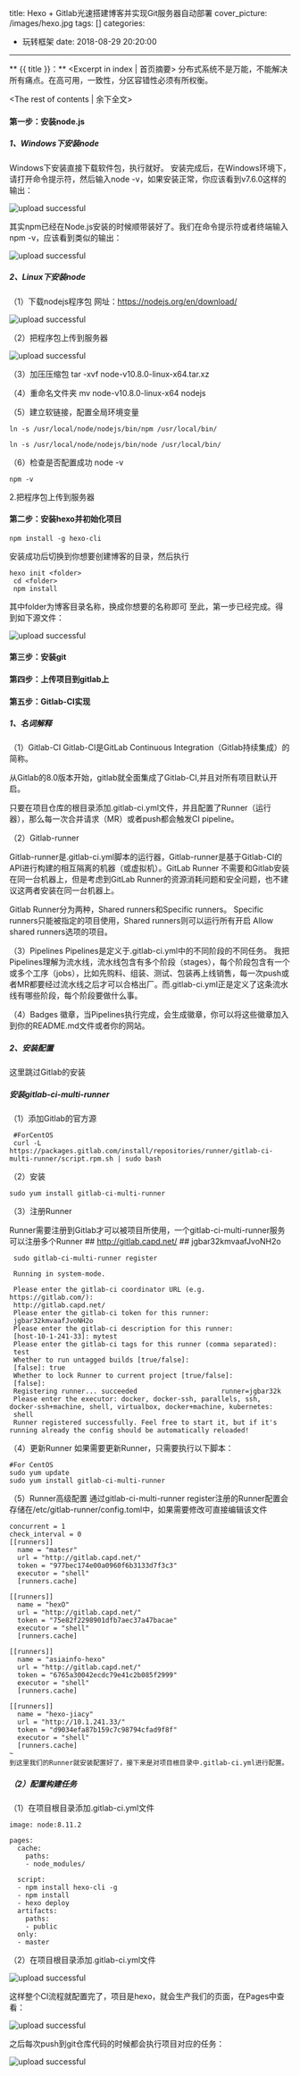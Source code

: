 title: Hexo + Gitlab光速搭建博客并实现Git服务器自动部署
cover_picture: /images/hexo.jpg
tags: []
categories:
  - 玩转框架
date: 2018-08-29 20:20:00
---
** {{ title }}：** <Excerpt in index | 首页摘要>
分布式系统不是万能，不能解决所有痛点。在高可用，一致性，分区容错性必须有所权衡。
<!-- more -->
<The rest of contents | 余下全文>

#### 第一步：安装node.js
##### 1、Windows下安装node
   Windows下安装直接下载软件包，执行就好。
   安装完成后，在Windows环境下，请打开命令提示符，然后输入node -v，如果安装正常，你应该看到v7.6.0这样的输出：
   
![upload successful](\images\hexo\pasted-1.png)

其实npm已经在Node.js安装的时候顺带装好了。我们在命令提示符或者终端输入npm -v，应该看到类似的输出：

![upload successful](\images\hexo\pasted-2.png)

##### 2、Linux下安装node
（1）下载nodejs程序包
网址：https://nodejs.org/en/download/

![upload successful](\images\hexo\pasted-3.png)

 （2）把程序包上传到服务器

![upload successful](\images\hexo\pasted-4.png)

（3）加压压缩包
	tar -xvf node-v10.8.0-linux-x64.tar.xz

（4）重命名文件夹
	mv node-v10.8.0-linux-x64 nodejs
    
 （5）建立软链接，配置全局环境变量

	ln -s /usr/local/node/nodejs/bin/npm /usr/local/bin/

	ln -s /usr/local/node/nodejs/bin/node /usr/local/bin/

 （6）检查是否配置成功
	node -v

	npm -v

2.把程序包上传到服务器

#### 第二步：安装hexo并初始化项目

    npm install -g hexo-cli

  安装成功后切换到你想要创建博客的目录，然后执行

    hexo init <folder>
     cd <folder>
     npm install
  其中folder为博客目录名称，换成你想要的名称即可
  至此，第一步已经完成。得到如下源文件：
  
![upload successful](\images\hexo\pasted-0.png)

#### 第三步：安装git

#### 第四步：上传项目到gitlab上

#### 第五步：Gitlab-CI实现
 ##### 1、名词解释
  （1）Gitlab-CI
 Gitlab-CI是GitLab Continuous Integration（Gitlab持续集成）的简称。
 
 从Gitlab的8.0版本开始，gitlab就全面集成了Gitlab-CI,并且对所有项目默认开启。
 
 只要在项目仓库的根目录添加.gitlab-ci.yml文件，并且配置了Runner（运行器），那么每一次合并请求（MR）或者push都会触发CI pipeline。
 
  （2）Gitlab-runner
   
   Gitlab-runner是.gitlab-ci.yml脚本的运行器，Gitlab-runner是基于Gitlab-CI的API进行构建的相互隔离的机器（或虚拟机）。GitLab Runner 不需要和Gitlab安装在同一台机器上，但是考虑到GitLab Runner的资源消耗问题和安全问题，也不建议这两者安装在同一台机器上。

Gitlab Runner分为两种，Shared runners和Specific runners。
Specific runners只能被指定的项目使用，Shared runners则可以运行所有开启 Allow shared runners选项的项目。

（3）Pipelines
Pipelines是定义于.gitlab-ci.yml中的不同阶段的不同任务。
我把Pipelines理解为流水线，流水线包含有多个阶段（stages），每个阶段包含有一个或多个工序（jobs），比如先购料、组装、测试、包装再上线销售，每一次push或者MR都要经过流水线之后才可以合格出厂。而.gitlab-ci.yml正是定义了这条流水线有哪些阶段，每个阶段要做什么事。

（4）Badges
徽章，当Pipelines执行完成，会生成徽章，你可以将这些徽章加入到你的README.md文件或者你的网站。

 ##### 2、安装配置
 这里跳过Gitlab的安装
 
 ##### 安装gitlab-ci-multi-runner
 （1）添加Gitlab的官方源
 
     #ForCentOS
     curl -L https://packages.gitlab.com/install/repositories/runner/gitlab-ci-multi-runner/script.rpm.sh | sudo bash
 （2）安装
    
    sudo yum install gitlab-ci-multi-runner
 
 （3）注册Runner
 
 Runner需要注册到Gitlab才可以被项目所使用，一个gitlab-ci-multi-runner服务可以注册多个Runner
     ## http://gitlab.capd.net/
     ## jgbar32kmvaafJvoNH2o
     
     sudo gitlab-ci-multi-runner register
     
     Running in system-mode.                            
                                                        
     Please enter the gitlab-ci coordinator URL (e.g. https://gitlab.com/):
     http://gitlab.capd.net/
     Please enter the gitlab-ci token for this runner:
     jgbar32kmvaafJvoNH2o
     Please enter the gitlab-ci description for this runner:
     [host-10-1-241-33]: mytest
     Please enter the gitlab-ci tags for this runner (comma separated):
     test
     Whether to run untagged builds [true/false]:
     [false]: true
     Whether to lock Runner to current project [true/false]:
     [false]: 
     Registering runner... succeeded                     runner=jgbar32k
     Please enter the executor: docker, docker-ssh, parallels, ssh, docker-ssh+machine, shell, virtualbox, docker+machine, kubernetes:
     shell
     Runner registered successfully. Feel free to start it, but if it's running already the config should be automatically reloaded! 
  （4）更新Runner
  如果需要更新Runner，只需要执行以下脚本： 
    
    #For CentOS
    sudo yum update
    sudo yum install gitlab-ci-multi-runner
 
 （5）Runner高级配置
  通过gitlab-ci-multi-runner register注册的Runner配置会存储在/etc/gitlab-runner/config.toml中，如果需要修改可直接编辑该文件

    concurrent = 1
    check_interval = 0
    [[runners]]
      name = "matesr"
      url = "http://gitlab.capd.net/"
      token = "977bec174e00a0960f6b3133d7f3c3"
      executor = "shell"
      [runners.cache]
    
    [[runners]]
      name = "hexO"
      url = "http://gitlab.capd.net/"
      token = "75e82f2298901dfb7aec37a47bacae"
      executor = "shell"
      [runners.cache]
    
    [[runners]]
      name = "asiainfo-hexo"
      url = "http://gitlab.capd.net/"
      token = "6765a30042ecdc79e41c2b085f2999"
      executor = "shell"
      [runners.cache]
    
    [[runners]]
      name = "hexo-jiacy"
      url = "http://10.1.241.33/"
      token = "d9034efa87b159c7c98794cfad9f8f"
      executor = "shell"
      [runners.cache]
    ~     
    到这里我们的Runner就安装配置好了，接下来是对项目根目录中.gitlab-ci.yml进行配置。               
 ##### （2）配置构建任务

   （1）在项目根目录添加.gitlab-ci.yml文件
   
    image: node:8.11.2
    
    pages:
      cache:
        paths:
        - node_modules/
    
      script:
      - npm install hexo-cli -g
      - npm install
      - hexo deploy
      artifacts:
        paths:
        - public
      only:
      - master
      
  （2）在项目根目录添加.gitlab-ci.yml文件
  
![upload successful](\images\hexo\pasted-5.png)

这样整个CI流程就配置完了，项目是hexo，就会生产我们的页面，在Pages中查看：

![upload successful](\images\hexo\pasted-6.png)

之后每次push到git仓库代码的时候都会执行项目对应的任务：

![upload successful](\images\hexo\pasted-7.png)